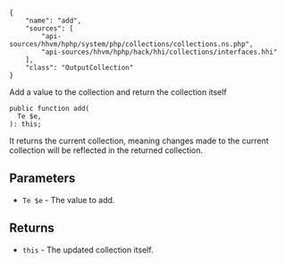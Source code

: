 ``` yamlmeta
{
    "name": "add",
    "sources": [
        "api-sources/hhvm/hphp/system/php/collections/collections.ns.php",
        "api-sources/hhvm/hphp/hack/hhi/collections/interfaces.hhi"
    ],
    "class": "OutputCollection"
}
```




Add a value to the collection and return the collection itself




``` Hack
public function add(
  Te $e,
): this;
```




It returns the current collection, meaning changes made to the current
collection will be reflected in the returned collection.




## Parameters




+ ` Te $e ` - The value to add.




## Returns




* ` this ` - The updated collection itself.
<!-- HHAPIDOC -->
